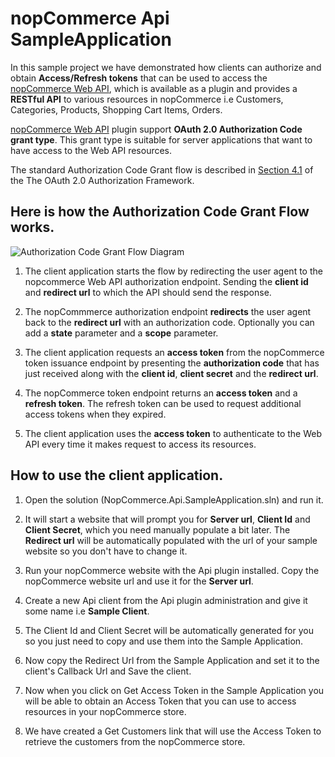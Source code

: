 # nopCommerce Api SampleApplication

In this sample project we have demonstrated how clients can authorize and obtain **Access/Refresh tokens** that can be used to access the [nopCommerce Web API](https://github.com/SevenSpikes/api-plugin-for-nopcommerce), which is available as a plugin and provides a **RESTful API** to various resources in nopCommerce i.e Customers, Categories, Products, Shopping Cart Items, Orders.

[nopCommerce Web API](https://github.com/SevenSpikes/api-plugin-for-nopcommerce) plugin support **OAuth 2.0 Authorization Code grant type**. This grant type is suitable for server applications that want to have access to the Web API resources.

The standard Authorization Code Grant flow is described in [Section 4.1](http://tools.ietf.org/html/rfc6749#section-4.1) of the The OAuth 2.0 Authorization Framework.

Here is how the Authorization Code Grant Flow works.
---------------------------------------------------------------------------

![Authorization Code Grant Flow Diagram](https://github.com/SevenSpikes/nopCommerce-Api-Authorization/blob/master/diagram.jpg "Authorization Code Grant Flow Diagram")

1. The client application starts the flow by redirecting the user agent to the nopcommerce Web API authorization endpoint. Sending the **client id** and **redirect url** to which the API should send the response.

2. The nopCommmerce authorization endpoint **redirects** the user agent back to the **redirect url** with an authorization code. Optionally you can add a **state** parameter and a **scope** parameter.

3. The client application requests an **access token** from the nopCommerce token issuance endpoint by presenting the **authorization code** that has just received along with the **client id**, **client secret** and the **redirect url**.

4. The nopCommerce token endpoint returns an **access token** and a **refresh token**. The refresh token can be used to request additional access tokens when they expired.

5. The client application uses the **access token** to authenticate to the Web API every time it makes request to access its resources.

How to use the client application.
---------------------------------------------------------------------------

1. Open the solution (NopCommerce.Api.SampleApplication.sln) and run it.

2. It will start a website that will prompt you for **Server url**, **Client Id** and **Client Secret**, which you need manually populate a bit later. The **Redirect url** will be automatically populated with the url of your sample website so you don't have to change it.

3. Run your nopCommerce website with the Api plugin installed. Copy the nopCommerce website url and use it for the **Server url**.

4. Create a new Api client from the Api plugin administration and give it some name i.e **Sample Client**.

5. The Client Id and Client Secret will be automatically generated for you so you just need to copy and use them into the Sample Application.

6. Now copy the Redirect Url from the Sample Application and set it to the client's Callback Url and Save the client.

7. Now when you click on Get Access Token in the Sample Application you will be able to obtain an Access Token that you can use to access resources in your nopCommerce store.

8. We have created a Get Customers link that will use the Access Token to retrieve the customers from the nopCommerce store.




